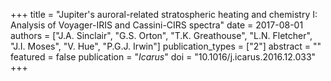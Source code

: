 +++
title = "Jupiter's auroral-related stratospheric heating and chemistry I: Analysis of Voyager-IRIS and Cassini-CIRS spectra"
date = 2017-08-01
authors = ["J.A. Sinclair", "G.S. Orton", "T.K. Greathouse", "L.N. Fletcher", "J.I. Moses", "V. Hue", "P.G.J. Irwin"]
publication_types = ["2"]
abstract = ""
featured = false
publication = "*Icarus*"
doi = "10.1016/j.icarus.2016.12.033"
+++

